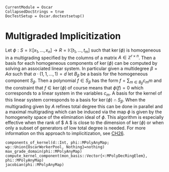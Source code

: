 ```@meta
CurrentModule = Oscar
CollapsedDocStrings = true
DocTestSetup = Oscar.doctestsetup()
```

# Multigraded Implicitization
Let $\phi: S = \mathbb{K}[x_1, \ldots, x_n] \to R = \mathbb{K}[t_1, \ldots, t_m]$ such that $\ker(\phi)$ is homogeneous in a multigrading specified by the columns of a matrix $A \in \mathbb{Z}^{r \times n}$. Then a basis for each homogeneous components of $\ker(\phi)$ can be computed by solving an associated linear system. In particular given a multidegree $\beta = A \alpha$ such that $\alpha \cdot (1, 1, \ldots, 1)  = d$ let $B_\beta$ be a basis for the homogeneous component $S_\beta$. Then a polynomial $f \in S_\beta$ has the form $f = \sum_{m \in B_\beta} c_m m$ and the constraint that $f \in \ker(\phi)$ of course means that $\phi(f) = 0$ which corresponds to a linear system in the variables $c_m$. A basis for the kernel of this linear system corresponds to a basis for $\ker(\phi) \cap S_\beta$. When the multigrading given by $A$ refines total degree this can be done in parallel and a maximal multigrading which can be induced via the map $\phi$ is given by the homogeneity space of the elimination ideal of $\phi$. This algorithm is especially effective when the rank of $ A $ is close to the dimension of $\ker(\phi)$ or when only a subset of generators of low total degree is needed. For more information on this approach to implicitization, see [CH26](@cite). 


```@docs
components_of_kernel(d::Int, phi::MPolyAnyMap; wp::Union{OscarWorkerPool, Nothing}=nothing)
max_grade_domain(phi::MPolyAnyMap)
compute_kernel_component(mon_basis::Vector{<:MPolyDecRingElem}, phi::MPolyAnyMap)
jacobian(phi::MPolyAnyMap)
```
